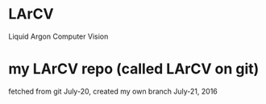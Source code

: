 # LArCV
Liquid Argon Computer Vision
# my LArCV repo (called LArCV on git)
fetched from git July-20, created my own branch July-21, 2016
